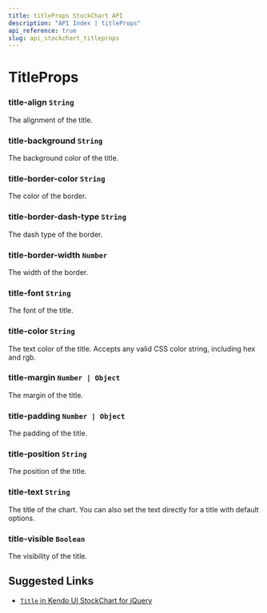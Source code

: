 ```yaml
---
title: titleProps StockChart API
description: "API Index | titleProps"
api_reference: true
slug: api_stockchart_titleprops
---
```


# TitleProps

### title-align `String`

The alignment of the title.

### title-background `String`

The background color of the title.

### title-border-color `String`

The color of the border.

### title-border-dash-type `String`

The dash type of the border.

### title-border-width `Number`

The width of the border.

### title-font `String`

The font of the title.

### title-color `String`

The text color of the title. Accepts any valid CSS color string, including hex and rgb.

### title-margin `Number | Object`

The margin of the title.

### title-padding `Number | Object`

The padding of the title.

### title-position `String`

The position of the title.

### title-text `String`

The title of the chart. You can also set the text directly for a title with default options.

### title-visible `Boolean`

The visibility of the title.

## Suggested Links

* [`Title` in Kendo UI StockChart for jQuery](https://docs.telerik.com/kendo-ui/api/javascript/dataviz/ui/stock-chart/configuration/title)
